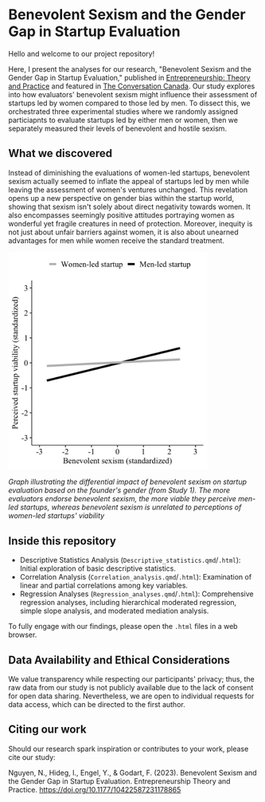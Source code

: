 # Benevolent Sexism and the Gender Gap in Startup Evaluation

Hello and welcome to our project repository!

Here, I present the analyses for our research, "Benevolent Sexism and the Gender Gap in Startup Evaluation," published in [Entrepreneurship: Theory and Practice](https://journals.sagepub.com/doi/10.1177/10422587231178865) and featured in [The Conversation Canada](https://theconversation.com/benevolent-sexism-in-startups-widens-the-gender-gap-by-advantaging-men-over-women-222486). Our study explores into how evaluators' benevolent sexism might influence their assessment of startups led by women compared to those led by men. To dissect this, we orchestrated three experimental studies where we randomly assigned particiapnts to evaluate startups led by either men or women, then we separately measured their levels of benevolent and hostile sexism.

## What we discovered

Instead of diminishing the evaluations of women-led startups, benevolent sexism actually seemed to inflate the appeal of startups led by men while leaving the assessment of women's ventures unchanged. This revelation opens up a new perspective on gender bias within the startup world, showing that sexism isn't solely about direct negativity towards women. It also encompasses seemingly positive attitudes portraying women as wonderful yet fragile creatures in need of protection. Moreover, inequity is not just about unfair barriers against women, it is also about unearned advantages for men while women receive the standard treatment.  

<img src="interaction_study_1.png" alt="Key Findings Visualization" width="400"/>

*Graph illustrating the differential impact of benevolent sexism on startup evaluation based on the founder's gender (from Study 1). The more evaluators endorse benevolent sexism, the more viable they perceive men-led startups, whereas benevolent sexism is unrelated to perceptions of women-led startups' viability*


## Inside this repository

- Descriptive Statistics Analysis (`Descriptive_statistics.qmd`/`.html`): Initial exploration of basic descriptive statistics.
- Correlation Analysis (`Correlation_analysis.qmd`/`.html`): Examination of linear and partial correlations among key variables.
- Regression Analyses (`Regression_analyses.qmd`/`.html`): Comprehensive regression analyses, including hierarchical moderated regression, simple slope analysis, and moderated mediation analysis.
    
To fully engage with our findings, please open the `.html` files in a web browser.

## Data Availability and Ethical Considerations

We value transparency while respecting our participants' privacy; thus, the raw data from our study is not publicly available due to the lack of consent for open data sharing. Nevertheless, we are open to individual requests for data access, which can be directed to the first author.

## Citing our work

Should our research spark inspiration or contributes to your work, please cite our study:

Nguyen, N., Hideg, I., Engel, Y., & Godart, F. (2023). Benevolent Sexism and the Gender Gap in Startup Evaluation. Entrepreneurship Theory and Practice. https://doi.org/10.1177/10422587231178865

